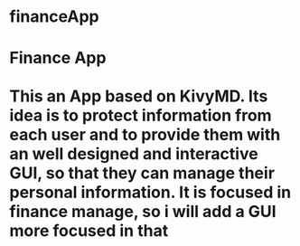 # financeApp

<h1> Finance App
  <br>
  <br>
  <span> This an App based on KivyMD. Its idea is to protect information from each user 
  <span> and to provide them with an well designed and interactive GUI, so that they
  <span> can manage their personal information. It is focused in finance manage, so
  <span> i will add a GUI more focused in that

